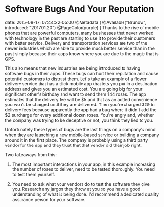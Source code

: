 # Software Bugs And Your Reputation
date: 2015-08-17T07:44:22-05:00
@Metadata {
  @Available("Brunow", introduced: "2017.01.20")
  @PageColor(purple)
}
Thanks to the rise of mobile phones that are powerful computers, many businesses that never worked with technology in the past are starting to use it to provide their customers with better service. Delivery and transportation services are two of the newer industries which are able to provide much better service than in the past simply because their apps know where you are due to the magic that is GPS.

This also means that new industries are being introduced to having software bugs in their apps. These bugs can hurt their reputation and cause potential customers to distrust them. Let's take an example of a flower delivery service that has a slick mobile app that lets you put in a destination address and gives you an estimated cost. You are going big for your significant other's birthday and want to send them 144 roses. The app estimates that the delivery fee will be $5 and that as an added convenience you won't be charged until they are delivered. Then you're charged $29 in delivery fees because apparently the app had a bug where it didn't add the $2 surcharge for every additional dozen roses. You're angry and, whether the company was trying to be deceptive or not, you think they lied to you.

Unfortunately these types of bugs are the last things on a company's mind when they are launching a new mobile-based service or building a company around it in the first place. The company is probably using a third party vendor for the app and they trust that that vendor did their job right.

Two takeaways from this:

1) The most important interactions in your app, in this example increasing the number of roses to deliver, need to be tested thoroughly. You need to test them yourself.

2) You need to ask what your vendors do to test the software they give you. Research any jargon they throw at you so you have a good understanding of what is being done. I'd recommend a dedicated quality assurance person for your software.
